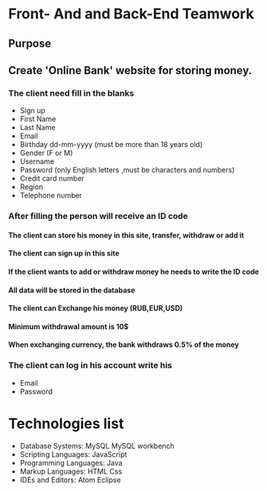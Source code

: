   # Front- And and Back-End Teamwork
 
 ## Purpose 
 ## Create 'Online Bank' website for storing money.

### The client need fill in the blanks 
   - Sign up
   - First Name
   - Last Name 
   - Email
   - Birthday  dd-mm-yyyy (must be more than 18 years old)
   - Gender (F or M)
   - Username 
   - Password (only English letters ,must be characters and numbers)
   - Credit card number
   - Region 
   - Telephone number


### Аfter filling the person will receive an ID code

#### The client can store his money in this site, transfer, withdraw or add it

#### The client can sign up in this site 

#### If the client wants to add  or withdraw  money he needs to write the ID code

#### Аll data will be stored in the database
 
#### The client can Exchange his money (RUB,EUR,USD)

#### Minimum withdrawal amount is 10$

#### When exchanging currency, the bank withdraws 0.5% of the money

### The client can log in his account write his
   - Email
   - Password 
   
# Technologies list
  - Database Systems:
      MySQL
      MySQL workbench
  - Scripting Languages:
      JavaScript 
  - Programming Languages:
      Java
  - Markup Languages:
      HTML
      Css
  - IDEs and Editors:
      Atom
      Eclipse
